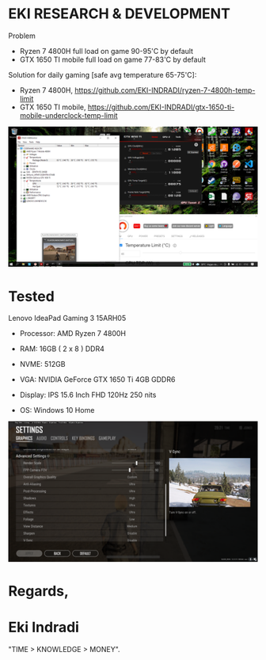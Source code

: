 # EKI RESEARCH & DEVELOPMENT

Problem 
- Ryzen 7 4800H full load on game 90-95'C by default
- GTX 1650 TI mobile full load on game 77-83'C by default

Solution for daily gaming [safe avg temperature 65-75'C]:
- Ryzen 7 4800H, https://github.com/EKI-INDRADI/ryzen-7-4800h-temp-limit
- GTX 1650 TI mobile,  https://github.com/EKI-INDRADI/gtx-1650-ti-mobile-underclock-temp-limit

![TESTED](https://github.com/EKI-INDRADI/gtx-1650-ti-mobile-underclock-temp-limit/raw/master/RUNNING_TEST.png)

# Tested 

Lenovo IdeaPad Gaming 3 15ARH05

- Processor: AMD Ryzen 7 4800H

- RAM: 16GB ( 2 x 8 ) DDR4

- NVME: 512GB

- VGA: NVIDIA GeForce GTX 1650 Ti 4GB GDDR6

- Display: IPS 15.6 Inch FHD 120Hz 250 nits

- OS: Windows 10 Home

![PUBG_DEFAULT](https://github.com/EKI-INDRADI/gtx-1650-ti-mobile-underclock-temp-limit/raw/master/PUBG_BY_DEFAULT.png)


# Regards,

# Eki Indradi
"TIME > KNOWLEDGE > MONEY".





